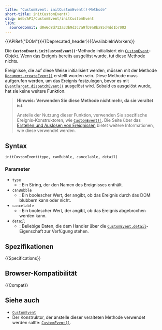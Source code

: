 ```yaml
---
title: "CustomEvent: initCustomEvent()-Methode"
short-title: initCustomEvent()
slug: Web/API/CustomEvent/initCustomEvent
l10n:
  sourceCommit: d0e6d8d712a33b9d3c7a9fb9a8ba85d4dd1b7002
---
```


{{APIRef("DOM")}}{{Deprecated_header}}{{AvailableInWorkers}}

Die **`CustomEvent.initCustomEvent()`**-Methode initialisiert ein [`CustomEvent`](/de/docs/Web/API/CustomEvent)-Objekt.
Wenn das Ereignis bereits ausgelöst wurde, tut diese Methode nichts.

Ereignisse, die auf diese Weise initialisiert werden, müssen mit der Methode [`Document.createEvent()`](/de/docs/Web/API/Document/createEvent) erstellt worden sein.
Diese Methode muss aufgerufen werden, um das Ereignis festzulegen, bevor es mit [`EventTarget.dispatchEvent()`](/de/docs/Web/API/EventTarget/dispatchEvent) ausgelöst wird.
Sobald es ausgelöst wurde, hat sie keine weitere Funktion.

> **Hinweis:** **Verwenden Sie diese Methode nicht mehr, da sie veraltet ist.**
>
> Anstelle der Nutzung dieser Funktion, verwenden Sie spezifische Ereignis-Konstruktoren, wie [`CustomEvent()`](/de/docs/Web/API/CustomEvent/CustomEvent).
> Die Seite über das [Erstellen und Auslösen von Ereignissen](/de/docs/Web/Events/Creating_and_triggering_events) bietet weitere Informationen, wie diese verwendet werden.

## Syntax

```js-nolint
initCustomEvent(type, canBubble, cancelable, detail)
```

### Parameter

- `type`
  - : Ein String, der den Namen des Ereignisses enthält.
- `canBubble`
  - : Ein boolescher Wert, der angibt, ob das Ereignis durch das DOM blubbern kann oder nicht.
- `cancelable`
  - : Ein boolescher Wert, der angibt, ob das Ereignis abgebrochen werden kann.
- `detail`
  - : Beliebige Daten, die dem Handler über die [`CustomEvent.detail`](/de/docs/Web/API/CustomEvent/detail)-Eigenschaft zur Verfügung stehen.

## Spezifikationen

{{Specifications}}

## Browser-Kompatibilität

{{Compat}}

## Siehe auch

- [`CustomEvent`](/de/docs/Web/API/CustomEvent)
- Der Konstruktor, der anstelle dieser veralteten Methode verwendet werden sollte: [`CustomEvent()`](/de/docs/Web/API/CustomEvent/CustomEvent).
